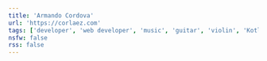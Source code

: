 ```yaml
---
title: 'Armando Cordova'
url: 'https://corlaez.com'
tags: ['developer', 'web developer', 'music', 'guitar', 'violin', 'Kotlin', 'IndieWeb', 'Español', 'English']
nsfw: false
rss: false
---
```

